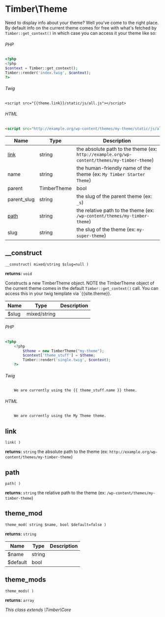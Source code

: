 
# Timber\Theme
Need to display info about your theme? Well you've come to the right place. By default info on the current theme comes for free with what's fetched by `Timber::get_context()` in which case you can access it your theme like so:

###### PHP
```php
<?php
<?php
$context = Timber::get_context();
Timber::render('index.twig', $context);
?>
```
###### Twig
```twig
<script src="{{theme.link}}/static/js/all.js"></script>
```
###### HTML
```html
<script src="http://example.org/wp-content/themes/my-theme/static/js/all.js"></script>
```

Name | Type | Description
---- | ---- | -----------
[link](#link) | string | the absolute path to the theme (ex: `http://example.org/wp-content/themes/my-timber-theme`)
name | string | the human-friendly name of the theme (ex: `My Timber Starter Theme`)
parent | TimberTheme|bool | the TimberTheme object for the parent theme (if it exists), false otherwise
parent_slug | string | the slug of the parent theme (ex: `_s`)
[path](#path) | string | the relative path to the theme (ex: `/wp-content/themes/my-timber-theme`)
slug | string | the slug of the theme (ex: `my-super-theme`)

## __construct
`__construct( mixed/string $slug=null )`

**returns:** `void` 

Constructs a new TimberTheme object. NOTE the TimberTheme object of the current theme comes in the default `Timber::get_context()` call. You can access this in your twig template via `{{site.theme}}.

Name | Type | Description
---- | ---- | -----------
$slug | mixed/string | 

###### PHP
```php
<?php
	<?php
	    $theme = new TimberTheme("my-theme");
	    $context['theme_stuff'] = $theme;
	    Timber::render('single.twig', $context);
	?>
```
###### Twig
```twig
	We are currently using the {{ theme_stuff.name }} theme.
```
###### HTML
```html
	We are currently using the My Theme theme.
```

## link
`link( )`

**returns:** `string` the absolute path to the theme (ex: `http://example.org/wp-content/themes/my-timber-theme`)



## path
`path( )`

**returns:** `string` the relative path to the theme (ex: `/wp-content/themes/my-timber-theme`)



## theme_mod
`theme_mod( string $name, bool $default=false )`

**returns:** `string` 

Name | Type | Description
---- | ---- | -----------
$name | string | 
$default | bool | 



## theme_mods
`theme_mods( )`

**returns:** `array` 






*This class extends \Timber\Core*


